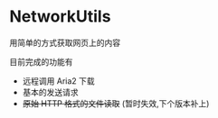 # NetworkUtils
用简单的方式获取网页上的内容

目前完成的功能有
   * 远程调用 Aria2 下载
   * 基本的发送请求
   * ~~原始 HTTP 格式的文件读取~~ (暂时失效,下个版本补上)
